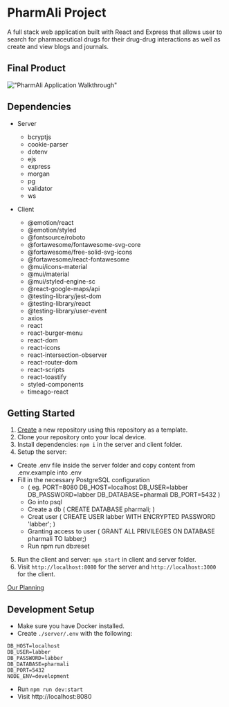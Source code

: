 # PharmAli Project

A full stack web application built with React and Express that allows user to search for pharmaceutical drugs for their drug-drug interactions as well as create and view blogs and journals.


## Final Product
!["PharmAli Application Walkthrough"](docs/PharmAli.gif)

## Dependencies

- Server
  - bcryptjs
  - cookie-parser
  - dotenv
  - ejs
  - express
  - morgan
  - pg
  - validator
  - ws

- Client
  - @emotion/react
  - @emotion/styled
  - @fontsource/roboto
  - @fortawesome/fontawesome-svg-core
  - @fortawesome/free-solid-svg-icons
  - @fortawesome/react-fontawesome
  - @mui/icons-material
  - @mui/material
  - @mui/styled-engine-sc
  - @react-google-maps/api
  - @testing-library/jest-dom
  - @testing-library/react
  - @testing-library/user-event
  - axios
  - react
  - react-burger-menu
  - react-dom
  - react-icons
  - react-intersection-observer
  - react-router-dom
  - react-scripts
  - react-toastify
  - styled-components
  - timeago-react

## Getting Started

1. [Create](https://docs.github.com/en/repositories/creating-and-managing-repositories/creating-a-repository-from-a-template) a new repository using this repository as a template.
2. Clone your repository onto your local device.
3. Install dependencies: `npm i` in the server and client folder.
4. Setup the server:
  - Create .env file inside the server folder and copy content from .env.example into .env
  - Fill in the necessary PostgreSQL configuration
    - (  eg. 
      PORT=8080
      DB_HOST=localhost
      DB_USER=labber
      DB_PASSWORD=labber
      DB_DATABASE=pharmali
      DB_PORT=5432
      )
    - Go into psql
    - Create a db ( CREATE DATABASE pharmali; )
    - Creat user ( CREATE USER labber WITH ENCRYPTED PASSWORD 'labber'; )
    - Granting access to user ( GRANT ALL PRIVILEGES ON DATABASE pharmali TO labber;)
    - Run npm run db:reset

5. Run the client and server: `npm start` in client and server folder.
6. Visit `http://localhost:8080` for the server and `http://localhost:3000` for the client.

[Our Planning](https://docs.google.com/document/d/1U8eNGZD_s1pxMBGhaHakMUgmOXnHBa7SInt2FYvRPeY/edit?usp=sharing)

## Development Setup

- Make sure you have Docker installed.
- Create `./server/.env` with the following:

```
DB_HOST=localhost
DB_USER=labber
DB_PASSWORD=labber
DB_DATABASE=pharmali
DB_PORT=5432
NODE_ENV=development
```

- Run `npm run dev:start`
- Visit http://localhost:8080